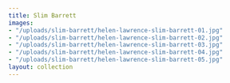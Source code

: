 ```yaml
---
title: Slim Barrett
images:
- "/uploads/slim-barrett/helen-lawrence-slim-barrett-01.jpg"
- "/uploads/slim-barrett/helen-lawrence-slim-barrett-02.jpg"
- "/uploads/slim-barrett/helen-lawrence-slim-barrett-03.jpg"
- "/uploads/slim-barrett/helen-lawrence-slim-barrett-04.jpg"
- "/uploads/slim-barrett/helen-lawrence-slim-barrett-05.jpg"
layout: collection
---
```


